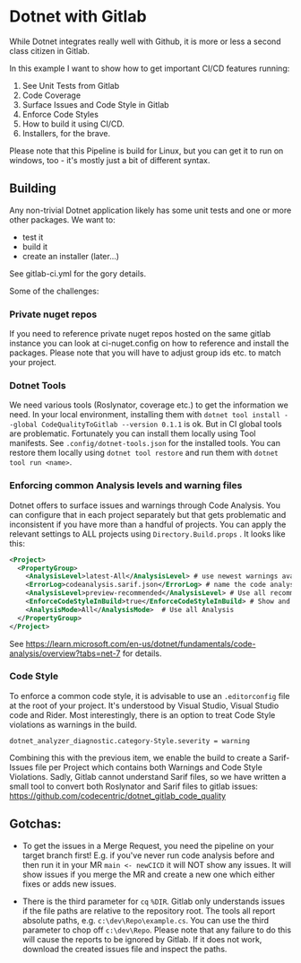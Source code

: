 # Dotnet with Gitlab

While Dotnet integrates really well with Github, it is more or less a second class citizen in Gitlab.

In this example I want to show how to get important CI/CD features running:

1. See Unit Tests from Gitlab
2. Code Coverage
3. Surface Issues and Code Style in Gitlab
4. Enforce Code Styles
5. How to build it using CI/CD.
6. Installers, for the brave.

Please note that this Pipeline is build for Linux, but you can get it to run on windows, too - it's mostly just a bit of different syntax.

## Building

Any non-trivial Dotnet application likely has some unit tests and one or more other packages. We want to:
- test it
- build it
- create an installer (later...)

See gitlab-ci.yml for the gory details.

Some of the challenges:

### Private nuget repos

If you need to reference private nuget repos hosted on the same gitlab instance you can look at ci-nuget.config on how to reference and install the packages.
Please note that you will have to adjust group ids etc. to match your project.

### Dotnet Tools

We need various tools (Roslynator, coverage etc.) to get the information we need.
In your local environment, installing them with `dotnet tool install --global CodeQualityToGitlab --version 0.1.1` is ok. But in CI global tools are problematic. 
Fortunately you can install them locally using Tool manifests. See `.config/dotnet-tools.json` for the installed tools. You can restore them locally using `dotnet tool restore` and run them with `dotnet tool run <name>`.

### Enforcing common Analysis levels and warning files

Dotnet offers to surface issues and warnings through Code Analysis. You can configure that in each project separately but that gets problematic and inconsistent if you have more than a handful of projects.
You can apply the relevant settings to ALL projects using `Directory.Build.props` . It looks like this:


```xml
<Project>
  <PropertyGroup>
    <AnalysisLevel>latest-All</AnalysisLevel> # use newest warnings available
    <ErrorLog>codeanalysis.sarif.json</ErrorLog> # name the code analysis result file, otherwise it gets the name of the project. 
    <AnalysisLevel>preview-recommended</AnalysisLevel> # Use all recommended warnings
    <EnforceCodeStyleInBuild>true</EnforceCodeStyleInBuild> # Show and create warnings during build
    <AnalysisMode>All</AnalysisMode>  # Use all Analysis
  </PropertyGroup>
</Project>
```

See <https://learn.microsoft.com/en-us/dotnet/fundamentals/code-analysis/overview?tabs=net-7> for details.

### Code Style

To enforce a common code style, it is advisable to use an `.editorconfig` file at the root of your project. It's understood by Visual Studio, Visual Studio code and Rider. 
Most interestingly, there is an option to treat Code Style violations as warnings in the build.

```
dotnet_analyzer_diagnostic.category-Style.severity = warning
```

Combining this with the previous item, we enable the build to create a Sarif-Issues file per Project which contains both Warnings and Code Style Violations. 
Sadly, Gitlab cannot understand Sarif files, so we have written a small tool to convert both Roslynator and Sarif files to gitlab issues: <https://github.com/codecentric/dotnet_gitlab_code_quality>


## Gotchas:

- To get the issues in a Merge Request, you need the pipeline on your target branch first! E.g. if you've never run code analysis before and then run it in your MR `main <- newCICD` it will NOT show any issues.
  It will show issues if you merge the MR and create a new one which either fixes or adds new issues.

- There is the third parameter for `cq` `%DIR`. Gitlab only understands issues if the file paths are relative to the repository root. The tools all report absolute paths, e.g. `c:\dev\Repo\example.cs`. You can use the third parameter to chop off `c:\dev\Repo`. 
  Please note that any failure to do this will cause the reports to be ignored by Gitlab. If it does not work, download the created issues file and inspect the paths.